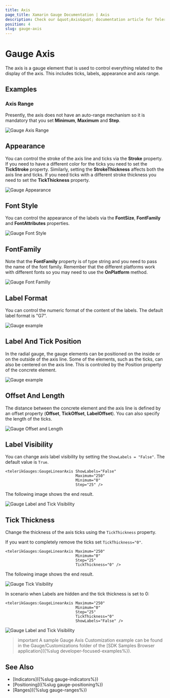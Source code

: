 ```yaml
---
title: Axis
page_title: Xamarin Gauge Documentation | Axis
description: Check our &quot;Axis&quot; documentation article for Telerik Gauge for Xamarin control.
position: 4
slug: gauge-axis
---
```


# Gauge Axis

The axis is a gauge element that is used to control everything related to the display of the axis. This includes ticks, labels, appearance and axis range. 

## Examples

### Axis Range

Presently, the axis does not have an auto-range mechanism so it is mandatory that you set **Minimum**, **Maximum** and **Step**.

<snippet id='gauge-axis-range'/>

![Gauge Axis Range](images/gauge-axis-range.png)

## Appearance

You can control the stroke of the axis line and ticks via the **Stroke** property. If you need to have a different color for the ticks you need to set the **TickStroke** property. Similarly, setting the **StrokeThickness** affects both the axis line and ticks. If you need ticks with a different stroke thickness you need to set the **TickThickness** property.

<snippet id='gauge-axis-appearance'/>

![Gauge Appearance](images/gauge-axis-appearance.png)

## Font Style

You can control the appearance of the labels via the **FontSize**, **FontFamily** and **FontAttributes** properties.

<snippet id='gauge-axis-font-style'/>

![Gauge Font Style](images/gauge-axis-fontstyle.png)

## FontFamily

Note that the **FontFamily** property is of type string and you need to pass the name of the font family. Remember that the different platforms work with different fonts so you may need to use the **OnPlatform** method.

<snippet id='gauge-axis-font-family'/>

![Gauge Font Familly](images/gauge-axis-fontfamily.png)

## Label Format

You can control the numeric format of the content of the labels. The default label format is "G7".

<snippet id='gauge-axis-label-format'/>

![Gauge example](images/gauge-axis-label-format.png)

## Label And Tick Position

In the radial gauge, the gauge elements can be positioned on the inside or on the outside of the axis line. Some of the elements, such as the ticks, can also be centered on the axis line. This is controled by the Position property of the concrete element.

<snippet id='gauge-axis-label-and-tick-position'/>

![Gauge example](images/gauge-axis-label-and-tick-position.png)

## Offset And Length

The distance between the concrete element and the axis line is defined by an offset property (**Offset**, **TickOffset**, **LabelOffset**). You can also specify the length of the ticks.

<snippet id='gauge-axis-offset-and-length'/>

![Gauge Offset and Length](images/gauge-axis-offset-and-length.png)

## Label Visibility

You can change axis label visibility by setting the `ShowLabels = "False"`. The default value is `True`. 

```XAML
<telerikGauges:GaugeLinearAxis ShowLabels="False"
							   Maximum="250"
                               Minimum="0"
                               Step="25" />
```

The following image shows the end result.

![Gauge Label and Tick Visibility](images/gauge-axis-label-hidden.png)

## Tick Thickness

Change the thickness of the axis ticks using the `TickThickness` property. 

If you want to completely remove the ticks set `TickThickness="0"`.

```XAML
<telerikGauges:GaugeLinearAxis Maximum="250"
                               Minimum="0"
                               Step="25" 
							   TickThickness="0" />
```

The following image shows the end result.

![Gauge Tick Visibility](images/gauge-axis-tick-hidden.png)

In scenario when Labels are hidden and the tick thickness is set to 0:

```XAML
<telerikGauges:GaugeLinearAxis Maximum="250"
                               Minimum="0"
                               Step="25" 
							   TickThickness="0" 
							   ShowLabels="False" />
```

![Gauge Label and Tick Visibility](images/gauge-axis-label-tick-hidden.png)

>important A sample Gauge Axis Customization example can be found in the Gauge/Customizations folder of the [SDK Samples Browser application]({%slug developer-focused-examples%}).

## See Also

- [Indicators]({%slug gauge-indicators%})
- [Positioning]({%slug gauge-positioning%})
- [Ranges]({%slug gauge-ranges%})
